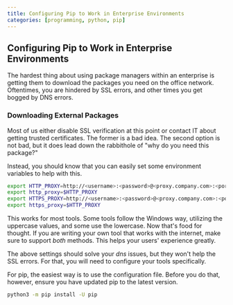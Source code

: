 ```yaml
---
title: Configuring Pip to Work in Enterprise Environments
categories: [programming, python, pip]
---
```


## Configuring Pip to Work in Enterprise Environments

The hardest thing about using package managers within
an enterprise is getting them to download the packages
you need on the office network. Oftentimes, you are
hindered by SSL errors, and other times you get
bogged by DNS errors.

### Downloading External Packages

Most of us either disable SSL verification at this point
or contact IT about getting trusted certificates. The
former is a bad idea. The second option is not bad, but
it does lead down the rabbithole of "why do you need this
package?"

Instead, you should know that you can easily set some environment
variables to help with this.


```bash
export HTTP_PROXY=http://<username>:<password>@<proxy.company.com>:<port>
export http_proxy=$HTTP_PROXY
export HTTPS_PROXY=http://<username>:<password>@<proxy.company.com>:<port>
export https_proxy=$HTTP_PROXY
```

This works for most tools. Some tools follow the Windows way, utilizing
the uppercase values, and some use the lowercase. Now that's food for
thought. If you are writing your own tool that works with the internet,
make sure to support *both* methods. This helps your users' experience
greatly.

The above settings should solve your *dns* issues, but they won't help
the SSL errors. For that, you will need to configure your tools
specifically.

For pip, the easiest way is to use the configuration file. Before you
do that, however, ensure you have updated pip to the latest version.

```bash
python3 -m pip install -U pip
```

